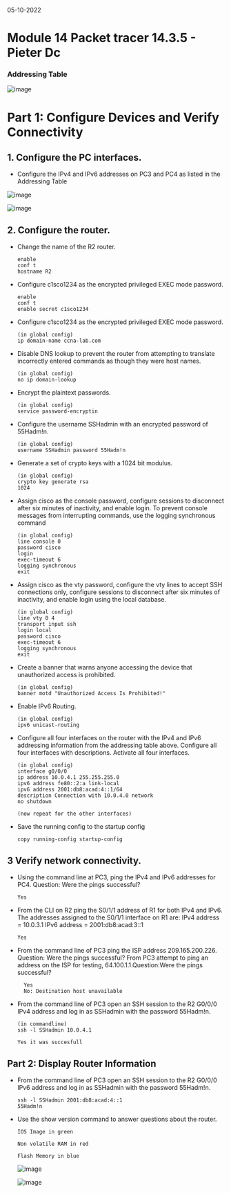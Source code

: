 05-10-2022

# Module 14 Packet tracer 14.3.5 - Pieter Dc

### Addressing Table

![image](https://user-images.githubusercontent.com/100133263/194143926-f6160b70-db7c-40e6-b4de-249020fabf78.png)

# Part 1: Configure Devices and Verify Connectivity

## 1. Configure the PC interfaces.

- Configure the IPv4 and IPv6 addresses on PC3 and PC4 as listed in the Addressing Table

![image](https://user-images.githubusercontent.com/100133263/194144721-3f0985fc-4f52-44a2-a6be-d26c3221802b.png)

![image](https://user-images.githubusercontent.com/100133263/194144915-33b8112a-3830-49a5-83f6-633304ce0521.png)

## 2. Configure the router.

- Change the name of the R2 router.

      enable
      conf t
      hostname R2

- Configure c1sco1234 as the encrypted privileged EXEC mode password.

      enable
      conf t
      enable secret c1sco1234

- Configure c1sco1234 as the encrypted privileged EXEC mode password.

      (in global config)
      ip domain-name ccna-lab.com

- Disable DNS lookup to prevent the router from attempting to translate incorrectly entered commands as though they were host names.

      (in global config)
      no ip domain-lookup

- Encrypt the plaintext passwords.

      (in global config)
      service password-encryptin

- Configure the username SSHadmin with an encrypted password of 55Hadm!n.

      (in global config)
      username SSHadmin password 55Hadm!n

- Generate a set of crypto keys with a 1024 bit modulus.

      (in global config)
      crypto key generate rsa
      1024

- Assign cisco as the console password, configure sessions to disconnect after six minutes of inactivity, and enable login. To prevent console messages from interrupting commands, use the logging synchronous command

      (in global config)
      line console 0
      password cisco
      login
      exec-timeout 6
      logging synchronous
      exit

- Assign cisco as the vty password, configure the vty lines to accept SSH connections only, configure sessions to disconnect after six minutes of inactivity, and enable login using the local database.

      (in global config)
      line vty 0 4
      transport input ssh
      login local
      password cisco
      exec-timeout 6
      logging synchronous
      exit

- Create a banner that warns anyone accessing the device that unauthorized access is prohibited.

      (in global config)
      banner motd "Unauthorized Access Is Prohibited!"

- Enable IPv6 Routing.

      (in global config)
      ipv6 unicast-routing

- Configure all four interfaces on the router with the IPv4 and IPv6 addressing information from the addressing table above. Configure all four interfaces with descriptions. Activate all four interfaces.

      (in global config)
      interface g0/0/0
      ip address 10.0.4.1 255.255.255.0
      ipv6 address fe80::2:a link-local
      ipv6 address 2001:db8:acad:4::1/64
      description Connection with 10.0.4.0 network
      no shutdown

      (now repeat for the other interfaces)

- Save the running config to the startup config

      copy running-config startup-config

## 3 Verify network connectivity.

- Using the command line at PC3, ping the IPv4 and IPv6 addresses for PC4. Question: Were the pings successful?

      Yes

- From the CLI on R2 ping the S0/1/1 address of R1 for both IPv4 and IPv6. The addresses assigned to the
  S0/1/1 interface on R1 are:
  IPv4 address = 10.0.3.1
  IPv6 address = 2001:db8:acad:3::1

      Yes

- From the command line of PC3 ping the ISP address 209.165.200.226. Question: Were the pings successful?
  From PC3 attempt to ping an address on the ISP for testing, 64.100.1.1.Question:Were the pings successful?

        Yes
        No: Destination host unavailable

- From the command line of PC3 open an SSH session to the R2 G0/0/0 IPv4 address and log in as SSHadmin with the password 55Hadm!n.

      (in commandline)
      ssh -l SSHadmin 10.0.4.1

      Yes it was succesfull

## Part 2: Display Router Information

- From the command line of PC3 open an SSH session to the R2 G0/0/0 IPv6 address and log in as SSHadmin with the password 55Hadm!n.

      ssh -l SSHadmin 2001:db8:acad:4::1
      55Hadm!n

- Use the show version command to answer questions about the router.

      IOS Image in green

      Non volatile RAM in red

      Flash Memory in blue
      
     ![image](https://user-images.githubusercontent.com/100133263/194160230-16d855b0-9858-4ae1-b2be-a2feb7680b39.png)
      
     ![image](https://user-images.githubusercontent.com/100133263/194160089-fdbb6c99-4c37-44f4-b57f-540baf91084b.png)


